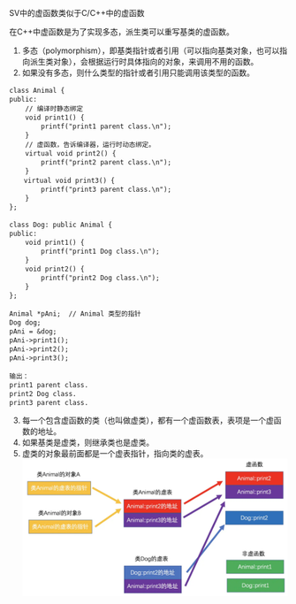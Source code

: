 SV中的虚函数类似于C/C++中的虚函数

在C++中虚函数是为了实现多态，派生类可以重写基类的虚函数。

1. 多态（polymorphism），即基类指针或者引用（可以指向基类对象，也可以指向派生类对象），会根据运行时具体指向的对象，来调用不用的函数。
2. 如果没有多态，则什么类型的指针或者引用只能调用该类型的函数。
```
class Animal {
public:
    // 编译时静态绑定
    void print1() {
        printf("print1 parent class.\n");
    }
    // 虚函数，告诉编译器，运行时动态绑定。
    virtual void print2() {
        printf("print2 parent class.\n");
    }
　  virtual void print3() {
        printf("print3 parent class.\n");
    }
};
 
class Dog: public Animal {
public:
    void print1() {
        printf("print1 Dog class.\n");
    }
    void print2() {
        printf("print2 Dog class.\n");
    }
};
 
Animal *pAni;  // Animal 类型的指针
Dog dog;
pAni = &dog;
pAni->print1();
pAni->print2();
pAni->print3();
 
输出：
print1 parent class.
print2 Dog class.
print3 parent class.
```
3. 每一个包含虚函数的类（也叫做虚类），都有一个虚函数表，表项是一个虚函数的地址。
4. 如果基类是虚类，则继承类也是虚类。
4. 虚类的对象最前面都是一个虚表指针，指向类的虚表。
![](虚函数.assets\23495115-31a56e7154b6be37.png)
